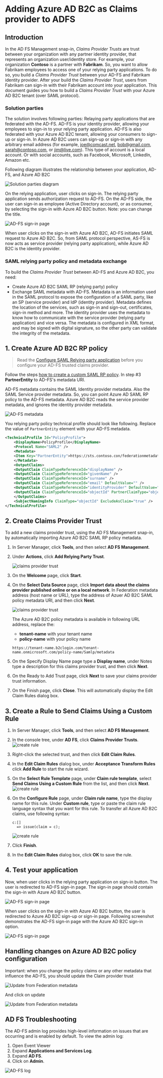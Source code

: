 # Adding Azure AD B2C as Claims provider to ADFS

## Introduction 
In the AD FS Management snap-in, *Claims Provider Trusts* are trust between your organization with any partner identity provider, that represents an organization user/identity store. For example, your organization **Contoso** is a partner with **Fabrikam**. So, you want to allow Fabrikam employees to access one of your relying party applications. To do so, you build a *Claims Provider Trust* between your AD-FS and Fabrikam identity provider. After your build the *Claims Provider Trust*, users from Fabrikam can sign-in with their Fabrikam account into your application. This document guides you how to build a *Claims Provider Trust* with your Azure AD B2C tenant (over SAML protocol).

### Solution parties
The solution involves following parties: Relaying party applications that are federated with the AD-FS. AD-FS is your identity provider, allowing your employees to sign-in to your relying party application. AD-FS is also federated with your Azure AD B2C tenant, allowing your consumers to sign-up or sign-in. In Azure AD B2C users can sign-up or sign-in with any arbitrary email address (for example, joe@comcast.net, bob@gmail.com, sarah@contoso.com, or jim@live.com). This type of account is a local account. Or with social accounts, such as Facebook, Microsoft, LinkedIn, Amazon etc.

 Following diagram illustrates the relationship between your application, AD-FS, and Azure AD B2C

![Solution parties diagram](media/adfs-claims-provider-diagram.png)

On the relying application, user clicks on sign-in. The relying party application sends authorization request to AD-FS. On the AD-FS side, the user can sign-in as employee (Active Directory account), or as consumer, by selecting the sign-in with Azure AD B2C button. Note: you can change the title.

![AD-FS sign-in page](media/adfs-claims-provider-sign-in.png)

When user clicks on the sign-in with Azure AD B2C, AD-FS initiates SAML request to Azure AD B2C. So, from SAML protocol perspective, AS-FS is now acts as service provider (relying party application), while Azure AD B2C is the identity provider.

### SAML relying party policy and metadata exchange
To build the *Claims Provider Trust* between AD-FS and Azure AD B2C, you need:

- Create Azure AD B2C SAML RP (relying party) policy
- Exchange SAML metadata with AD-FS. Metadata is an information used in the SAML protocol to expose the configuration of a SAML party, like an SP (service provider) and IdP (identity provider). Metadata defines the location of the services, such as sign-in and sign-out, certificates, sign-in method and more. The identity provider uses the metadata to know how to communicate with the service provider (relying party application) and vice versa. The metadata is configured in XML format, and may be signed with digital signature, so the other party can validate the integrity of the metadata.

## 1. Create Azure AD B2C RP policy

> Read the [Configure SAML Relying party application](../../) before you configure your AD-FS trusted claims provider.

Follow the steps [how to create a custom SAML RP policy](../../).  In step #3 **PartnerEntity** to AD-FS's metadata URI. 

AD-FS metadata contains the SAML Identity provider metadata. Also the SAML Service provider metadata. So, you can point Azure AD SAML RP policy to the AD-FS metadata. Azure AD B2C reads the service provider metadata, and ignores the identity provider metadata.

![AD-FS metadata](media/adfs-metadata.png)

You relying party policy technical profile should look like following. Replace the value of `PartnerEntity` element with your AD-FS metadata.

```XML
<TechnicalProfile Id="PolicyProfile">
    <DisplayName>PolicyProfile</DisplayName>
    <Protocol Name="SAML2" />
    <Metadata>
    <Item Key="PartnerEntity">https://sts.contoso.con/federationmetadata/2007-06/federationmetadata.xml</Item>
    </Metadata>
    <OutputClaims>
    <OutputClaim ClaimTypeReferenceId="displayName" />
    <OutputClaim ClaimTypeReferenceId="givenName" />
    <OutputClaim ClaimTypeReferenceId="surname" />
    <OutputClaim ClaimTypeReferenceId="email" DefaultValue="" />
    <OutputClaim ClaimTypeReferenceId="identityProvider" DefaultValue="" />
    <OutputClaim ClaimTypeReferenceId="objectId" PartnerClaimType="objectId" />
    </OutputClaims>
    <SubjectNamingInfo ClaimType="objectId" ExcludeAsClaim="true" />
</TechnicalProfile>
```

## 2. Create Claims Provider Trust
To add a new claims provider trust, using the AD FS Management snap-in, by automatically importing Azure AD B2C SAML RP policy metadata.

1.  In Server Manager, click **Tools**, and then select **AD FS Management**.  
  
1.  Under **Actions**, click **Add Relying Party Trust**.  

    ![claims provider trust](media/adfs-claims-provider-setup1.png)   
  
1.  On the **Welcome** page, click **Start**. 
  
1.  On the **Select Data Source** page, click **Import data about the claims provider published online or on a local network**. In Federation metadata address (host name or URL), type the address of Azuer AD B2C SAML policy metadata URI, and then click **Next**.

    ![claims provider trust](media/adfs-claims-provider-setup2.png)    


    The Azure AD B2C policy metadata is available in following URL address, replace the:
    * **tenant-name** with your tenant name
    * **policy-name** with your policy name 
    
    ```
    https://tenant-name.b2clogin.com/tenant-name.onmicrosoft.com/policy-name/Samlp/metadata
    ```
    

1.  On the Specify Display Name page type a **Display name**, under Notes type a description for this claims provider trust, and then click **Next**.

1.  On the Ready to Add Trust page, click **Next** to save your claims provider trust information.

1.  On the Finish page, click **Close**. This will automatically display the Edit Claim Rules dialog box. 

## 3. Create a Rule to Send Claims Using a Custom Rule
  
1.  In Server Manager, click **Tools**, and then select **AD FS Management**.  
  
1.  In the console tree, under **AD FS**, click **Claims Provider Trusts**. 
![create rule](media/adfs-claims-provider-setup3.png)  
  
1.  Right\-click the selected trust, and then click **Edit Claim Rules**.
  
1.  In the **Edit Claim Rules** dialog box, under **Acceptance Transform Rules** click **Add Rule** to start the rule wizard.

1.  On the **Select Rule Template** page, under **Claim rule template**, select **Send Claims Using a Custom Rule** from the list, and then click **Next**.  
![create rule](media/adfs-claims-provider-setup4.png)   
  
1.  On the **Configure Rule** page, under **Claim rule name**, type the display name for this rule. Under **Custom rule**, type or paste the claim rule language syntax that you want for this rule. To transfer all Azure AD B2C claims, use following syntax:

    ```
    c:[]
      => issue(claim = c);
    ``` 

    ![create rule](media/adfs-claims-provider-setup4.png)     

1.  Click **Finish**.  
  
1.  In the **Edit Claim Rules** dialog box, click **OK** to save the rule. 

## 4. Test your application
Now, when user clicks in the relying party application on sign-in button. The user is redirected to AD-FS sign-in page. The sign-in page should contain the sign-in with Azure AD B2C button. 

![AD-FS sign-in page](media/adfs-claims-provider-sign-in.png)

When user clicks on the sign-in with Azure AD B2C button, the user is redirected to Azure AD B2C sign-up or sign-in page. Following screenshot demonstrates the AD-FS sign-in page with the Azure AD B2C sign-in option.

![AD-FS sign-in page](media/adfs-claims-provider-test.png)

## Handling changes on Azure AD B2C policy configuration 
Important: when you change the policy claims or any other metadata that influence the AD-FS, you should update the Claim provider trust

![Update from Federation metadata](media/adfs-claims-provider-update.png)

And click on update

![Update from Federation metadata](media/adfs-claims-provider-update2.png)


## AD FS Troubleshooting

The AD-FS admin log provides high-level information on issues that are occurring and is enabled by default. To view the admin log:
1.  Open Event Viewer
1.  Expand **Applications and Services Log**.
1.  Expand **AD FS**.
1.  Click on **Admin**.

![AD-FS log](media/adfs-claims-provider-error.png)